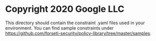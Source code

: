 # Copyright 2020 Google LLC
This directory should contain the constraint .yaml files used in your environment. You can find sample constraints under https://github.com/forseti-security/policy-library/tree/master/samples.
